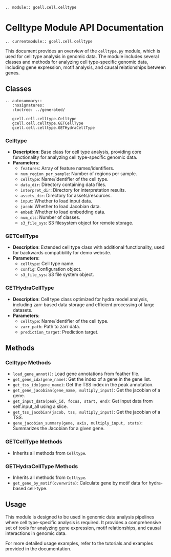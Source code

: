 ```{eval-rst}
.. module:: gcell.cell.celltype
```

# Celltype Module API Documentation

```{eval-rst}
.. currentmodule:: gcell.cell.celltype
```

This document provides an overview of the `celltype.py` module, which is used for cell type analysis in genomic data. The module includes several classes and methods for analyzing cell type-specific genomic data, including gene expression, motif analysis, and causal relationships between genes.

## Classes

```{eval-rst}
.. autosummary::
   :nosignatures:
   :toctree: ../generated/

   gcell.cell.celltype.Celltype
   gcell.cell.celltype.GETCellType
   gcell.cell.celltype.GETHydraCellType
```

### Celltype

- **Description**: Base class for cell type analysis, providing core functionality for analyzing cell type-specific genomic data.
- **Parameters**:
  - `features`: Array of feature names/identifiers.
  - `num_region_per_sample`: Number of regions per sample.
  - `celltype`: Name/identifier of the cell type.
  - `data_dir`: Directory containing data files.
  - `interpret_dir`: Directory for interpretation results.
  - `assets_dir`: Directory for assets/resources.
  - `input`: Whether to load input data.
  - `jacob`: Whether to load Jacobian data.
  - `embed`: Whether to load embedding data.
  - `num_cls`: Number of classes.
  - `s3_file_sys`: S3 filesystem object for remote storage.

### GETCellType

- **Description**: Extended cell type class with additional functionality, used for backwards compatibility for demo website.
- **Parameters**:
  - `celltype`: Cell type name.
  - `config`: Configuration object.
  - `s3_file_sys`: S3 file system object.

### GETHydraCellType

- **Description**: Cell type class optimized for hydra model analysis, including zarr-based data storage and efficient processing of large datasets.
- **Parameters**:
  - `celltype`: Name/identifier of the cell type.
  - `zarr_path`: Path to zarr data.
  - `prediction_target`: Prediction target.

## Methods

### Celltype Methods

- `load_gene_annot()`: Load gene annotations from feather file.
- `get_gene_idx(gene_name)`: Get the index of a gene in the gene list.
- `get_tss_idx(gene_name)`: Get the TSS index in the peak annotation.
- `get_gene_jacobian(gene_name, multiply_input)`: Get the jacobian of a gene.
- `get_input_data(peak_id, focus, start, end)`: Get input data from self.input_all using a slice.
- `get_tss_jacobian(jacob, tss, multiply_input)`: Get the jacobian of a TSS.
- `gene_jacobian_summary(gene, axis, multiply_input, stats)`: Summarizes the Jacobian for a given gene.

### GETCellType Methods

- Inherits all methods from `Celltype`.

### GETHydraCellType Methods

- Inherits all methods from `Celltype`.
- `get_gene_by_motif(overwrite)`: Calculate gene by motif data for hydra-based cell-type.

## Usage

This module is designed to be used in genomic data analysis pipelines where cell type-specific analysis is required. It provides a comprehensive set of tools for analyzing gene expression, motif relationships, and causal interactions in genomic data.

For more detailed usage examples, refer to the tutorials and examples provided in the documentation.
